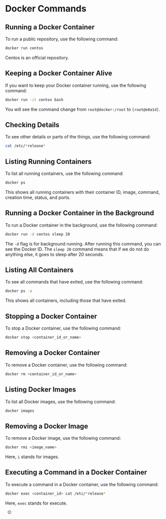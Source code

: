 # Docker Commands

## Running a Docker Container
To run a public repository, use the following command:
```bash
docker run centos
```
Centos is an official repository.

## Keeping a Docker Container Alive
If you want to keep your Docker container running, use the following command:
```bash
docker run -it centos bash
```
You will see the command change from `root@docker:/root` to `[root@e0a1d]`.

## Checking Details
To see other details or parts of the things, use the following command:
```bash
cat /etc/*release*
```

## Listing Running Containers
To list all running containers, use the following command:
```bash
docker ps
```
This shows all running containers with their container ID, image, command, creation time, status, and ports.

## Running a Docker Container in the Background
To run a Docker container in the background, use the following command:
```bash
docker run -d centos sleep 20
```
The `-d` flag is for background running. After running this command, you can see the Docker ID. The `sleep 20` command means that if we do not do anything else, it goes to sleep after 20 seconds.

## Listing All Containers
To see all commands that have exited, use the following command:
```bash
docker ps -a
```
This shows all containers, including those that have exited.

## Stopping a Docker Container
To stop a Docker container, use the following command:
```bash
docker stop <container_id_or_name>
```

## Removing a Docker Container
To remove a Docker container, use the following command:
```bash
docker rm <container_id_or_name>
```

## Listing Docker Images
To list all Docker images, use the following command:
```bash
docker images
```

## Removing a Docker Image
To remove a Docker image, use the following command:
```bash
docker rmi <image_name>
```
Here, `i` stands for images.

## Executing a Command in a Docker Container
To execute a command in a Docker container, use the following command:
```bash
docker exec <container_id> cat /etc/*release*
```
Here, `exec` stands for execute.
```
 😊
